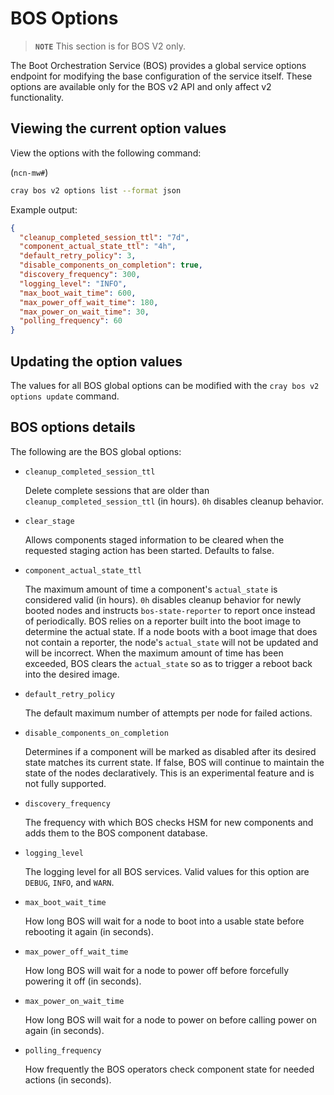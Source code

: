# BOS Options

> **`NOTE`** This section is for BOS V2 only.

The Boot Orchestration Service \(BOS\) provides a global service options endpoint for modifying the base configuration of the service itself.  These options are available only for the BOS v2 API and only affect v2 functionality.

## Viewing the current option values

View the options with the following command:

(`ncn-mw#`)

```bash
cray bos v2 options list --format json
```

Example output:

```json
{
  "cleanup_completed_session_ttl": "7d",
  "component_actual_state_ttl": "4h",
  "default_retry_policy": 3,
  "disable_components_on_completion": true,
  "discovery_frequency": 300,
  "logging_level": "INFO",
  "max_boot_wait_time": 600,
  "max_power_off_wait_time": 180,
  "max_power_on_wait_time": 30,
  "polling_frequency": 60
}
```

## Updating the option values

The values for all BOS global options can be modified with the `cray bos v2 options update` command.

## BOS options details

The following are the BOS global options:

* `cleanup_completed_session_ttl`

    Delete complete sessions that are older than `cleanup_completed_session_ttl` (in hours). `0h` disables cleanup behavior.

* `clear_stage`

    Allows components staged information to be cleared when the requested staging action has been started. Defaults to false.

* `component_actual_state_ttl`

    The maximum amount of time a component's `actual_state` is considered valid (in hours).
    `0h` disables cleanup behavior for newly booted nodes and instructs `bos-state-reporter` to report once instead of periodically.
    BOS relies on a reporter built into the boot image to determine the actual state.
    If a node boots with a boot image that does not contain a reporter, the node's `actual_state` will not be updated and will be incorrect.
    When the maximum amount of time has been exceeded, BOS clears the `actual_state` so as to trigger a reboot back into the desired image.

* `default_retry_policy`

    The default maximum number of attempts per node for failed actions.

* `disable_components_on_completion`

    Determines if a component will be marked as disabled after its desired state matches its current state.
    If false, BOS will continue to maintain the state of the nodes declaratively.
    This is an experimental feature and is not fully supported.

* `discovery_frequency`

    The frequency with which BOS checks HSM for new components and adds them to the BOS component database.

* `logging_level`

    The logging level for all BOS services.  Valid values for this option are `DEBUG`, `INFO`, and `WARN`.

* `max_boot_wait_time`

    How long BOS will wait for a node to boot into a usable state before rebooting it again (in seconds).

* `max_power_off_wait_time`

    How long BOS will wait for a node to power off before forcefully powering it off (in seconds).

* `max_power_on_wait_time`

    How long BOS will wait for a node to power on before calling power on again (in seconds).

* `polling_frequency`

    How frequently the BOS operators check component state for needed actions (in seconds).
